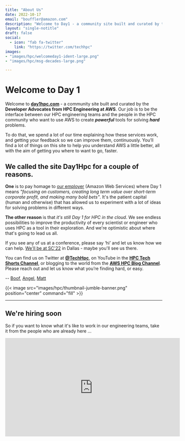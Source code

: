 ```yaml
---
title: "About Us"
date: 2022-10-17
email: "bouffler@amazon.com"
description: "Welcome to Day1 - a community site built and curated by the Developer Relations team in HPC Engineering at AWS"
layout: "single-notitle"
draft: false
social:
  - icon: "fab fa-twitter"
    link: "https://twitter.com/techhpc"
images:
- "images/hpc/welcomeday1-ident-large.png"
- "images/hpc/msg-decades-large.png"

---
```


# Welcome to Day 1

Welcome to **[day1hpc.com](http://day1hpc.com/)** - a community site built and curated by the **Developer Advocates from HPC Engineering at AWS**. Our job is to be the interface between our HPC engineering teams and the people in the HPC community who want to use AWS to create ***powerful*** tools for solving ***hard*** problems.

To do that, we spend a lot of our time explaining how these services work, and getting your feedback so we can improve them, continuously. You’ll find a lot of things on this site to help you understand AWS a little better, all with the aim of getting you where to want to go, faster.

## We called the site Day1Hpc for a couple of reasons.

**One** is to pay homage to [our employer](https://aws.amazon.com/executive-insights/content/how-amazon-defines-and-operationalizes-a-day-1-culture/) (Amazon Web Services) where Day 1 means *"focusing on customers, creating long term value over short-term corporate profit, and making many bold bets"*. It's the patient capital (human and otherwise) that has allowed us to experiment with a lot of ideas for solving problems in different ways.

**The other reason** is that *it's still Day 1 for HPC in the cloud*. We see endless possibilities to improve the productivity of every scientist or engineer who uses HPC as a tool in their exploration. And we're optimistic about where that's going to lead us all.

If you see any of us at a conference, please say ‘hi’ and let us know how we can help. [We'll be at SC'22](https://pages.awscloud.com/SC-2022.html) in Dallas - maybe you'll see us there.

You can find us on Twitter at **[@TechHpc](https://twitter.com/TechHpc)**, on YouTube in the **[HPC Tech Shorts Channel](https://hpc.news/techshorts)**, or blogging to the world from the **[AWS HPC Blog Channel](https://hpc.news/blog)**. Please reach out and let us know what you’re finding hard, or easy.

-- [Boof](/author/brendan-bouffler/), [Angel](/author/angel-pizarro/), [Matt](/author/matt-vaughn/)


{{< image src="images/hpc/thumbnail-jumble-banner.png" position="center" command="fill" >}}

----

## We're hiring soon

So if you want to know what it's like to work in our engineering teams, take it from the people who are already here ...

<iframe width="560" height="315" src="https://www.youtube.com/embed/jEN5be7krDY" title="YouTube video player" frameborder="0" allow="accelerometer; autoplay; clipboard-write; encrypted-media; gyroscope; picture-in-picture" allowfullscreen></iframe>

